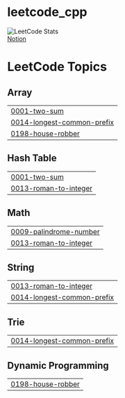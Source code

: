 # leetcode_cpp
![LeetCode Stats](https://leetcard.jacoblin.cool/Ustar2002?theme=dark&font=Patrick%20Hand&ext=heatmap)
<br>
[Notion](https://www.notion.so/LeetCode-C-22ac60a9f6a180a6b5b9ea576389c5f4?pvs=73)

<!---LeetCode Topics Start-->
# LeetCode Topics
## Array
|  |
| ------- |
| [0001-two-sum](https://github.com/Ustar2002/leetcode_cpp/tree/master/0001-two-sum) |
| [0014-longest-common-prefix](https://github.com/Ustar2002/leetcode_cpp/tree/master/0014-longest-common-prefix) |
| [0198-house-robber](https://github.com/Ustar2002/leetcode_cpp/tree/master/0198-house-robber) |
## Hash Table
|  |
| ------- |
| [0001-two-sum](https://github.com/Ustar2002/leetcode_cpp/tree/master/0001-two-sum) |
| [0013-roman-to-integer](https://github.com/Ustar2002/leetcode_cpp/tree/master/0013-roman-to-integer) |
## Math
|  |
| ------- |
| [0009-palindrome-number](https://github.com/Ustar2002/leetcode_cpp/tree/master/0009-palindrome-number) |
| [0013-roman-to-integer](https://github.com/Ustar2002/leetcode_cpp/tree/master/0013-roman-to-integer) |
## String
|  |
| ------- |
| [0013-roman-to-integer](https://github.com/Ustar2002/leetcode_cpp/tree/master/0013-roman-to-integer) |
| [0014-longest-common-prefix](https://github.com/Ustar2002/leetcode_cpp/tree/master/0014-longest-common-prefix) |
## Trie
|  |
| ------- |
| [0014-longest-common-prefix](https://github.com/Ustar2002/leetcode_cpp/tree/master/0014-longest-common-prefix) |
## Dynamic Programming
|  |
| ------- |
| [0198-house-robber](https://github.com/Ustar2002/leetcode_cpp/tree/master/0198-house-robber) |
<!---LeetCode Topics End-->
